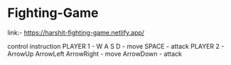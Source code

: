 # Fighting-Game

link:- https://harshit-fighting-game.netlify.app/

control instruction 
PLAYER 1 -
  W A S D - move
  SPACE - attack
PLAYER 2 -
  ArrowUp ArrowLeft ArrowRight - move
  ArrowDown - attack
